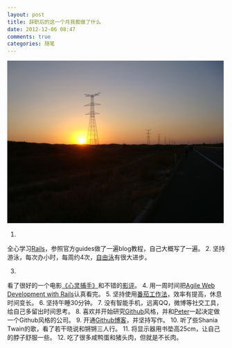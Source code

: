 ```yaml
---
layout: post
title: 辞职后的这一个月我都做了什么
date: 2012-12-06 08:47
comments: true
categories: 随笔
---
```


<img src="/images/sun_down.jpg" alt="who_is_who" width="500" >

1.
全心学习[Rails](http://guides.rubyonrails.org/)，参照官方guides做了一遍blog教程，自己大概写了一遍。
2.
坚持游泳，每次办小时，每周约4次，[自由泳](http://v.youku.com/v_show/id_XMzA0Njk0MjY0.html)有很大进步。
<!-- more -->
3.
看了很好的一个电影[《心灵捕手》](http://movie.douban.com/subject/1292656/)和不错的[影评](http://movie.douban.com/review/1929689/)。
4. 
用一周时间把[Agile Web Development with Rails](http://book.douban.com/subject/4774858/)认真看完。
5. 
坚持使用[番茄工作法](http://pomotodo.com/index.php)，效率有提高，休息时间变长。
6. 
坚持午睡30分钟。
7. 
没有智能手机，远离QQ，微博等社交工具，给自己多留出时间思考。
8. 
喜欢并开始研究[Github](https://github.com/)风格，并和[Peter](http://happycasts.net/)一起决定做一个Github风格的公司。
9. 
开通[Github博客](http://luckyyang.github.com/)，并坚持写作。
10. 
听了些Shania Twain的歌，看了若干晓说和锵锵三人行。
11. 
将显示器用书垫高25cm，让自己的脖子舒服一些。
12. 
吃了很多咸鸭蛋和猪头肉，但就是不长肉。
